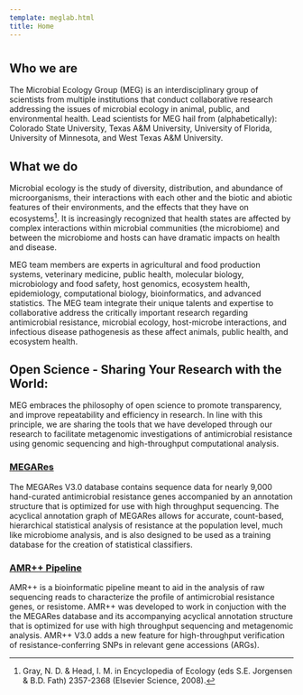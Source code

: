 ```yaml
---
template: meglab.html
title: Home
---
```


# 

## Who we are
The Microbial Ecology Group (MEG) is an interdisciplinary group of scientists from multiple institutions that conduct collaborative research addressing the issues of microbial ecology in animal, public, and environmental health. Lead scientists for MEG hail from (alphabetically): Colorado State University, Texas A&amp;M University, University of Florida, University of Minnesota, and West Texas A&amp;M University.


## What we do
Microbial ecology is the study of diversity, distribution, and abundance of microorganisms, their interactions with each other and the biotic and abiotic features of their environments, and the effects that they have on ecosystems[^1]. It is increasingly recognized that  health states are affected by complex interactions within microbial communities (the microbiome) and between the microbiome and hosts can have dramatic impacts on health and disease.

MEG team members are experts in agricultural and food production systems, veterinary medicine, public health, molecular biology, microbiology and food safety, host genomics, ecosystem health, epidemiology, computational biology, bioinformatics, and advanced statistics. The MEG team integrate their unique talents and expertise to collaborative address the critically important research regarding antimicrobial resistance, microbial ecology, host-microbe interactions, and infectious disease pathogenesis as these affect animals, public health, and ecosystem health.

## Open Science - Sharing Your Research with the World:

MEG embraces the philosophy of open science to promote transparency, and improve repeatability and efficiency in research. In line with this principle, we are sharing the tools that we have developed through our research to facilitate metagenomic investigations of antimicrobial resistance using genomic sequencing and high-throughput computational analysis.

### [MEGARes](./megares/index.md)
The MEGARes V3.0 database contains sequence data for nearly 9,000 hand-curated antimicrobial resistance genes accompanied by an annotation structure that is optimized for use with high throughput sequencing. The acyclical annotation graph of MEGARes allows for accurate, count-based, hierarchical statistical analysis of resistance at the population level, much like microbiome analysis, and is also designed to be used as a training database for the creation of statistical classifiers.

### [AMR++ Pipeline](./amrplusplus/index.md)
AMR++ is a bioinformatic pipeline meant to aid in the analysis of raw sequencing reads to  characterize the profile of antimicrobial resistance genes, or resistome. AMR++ was developed to work in conjuction with the the MEGARes database and its accompanying acyclical annotation structure that is optimized for use with high throughput sequencing and metagenomic analysis.  AMR++ V3.0 adds a new feature for high-throughput verification of resistance-conferring SNPs in relevant gene accessions (ARGs).

[^1]: Gray, N. D. &amp; Head, I. M. in Encyclopedia of Ecology (eds S.E. Jorgensen &amp; B.D. Fath) 2357-2368 (Elsevier Science, 2008).




